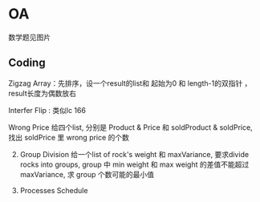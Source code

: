 # OA
数学题见图片
## Coding
Zigzag Array：先排序，设一个result的list和 起始为0 和 length-1的双指针 ，result长度为偶数放右

Interfer Flip : 类似lc 166

Wrong Price
给四个list, 分别是 Product & Price 和 soldProduct & soldPrice, 找出 soldPrice 里 wrong price 的个数


2. Group Division
给一个list of rock's weight 和 maxVariance, 要求divide rocks into groups, group 中 min weight 和 max weight 的差值不能超过maxVariance, 求 group 个数可能的最小值

3. Processes Schedule